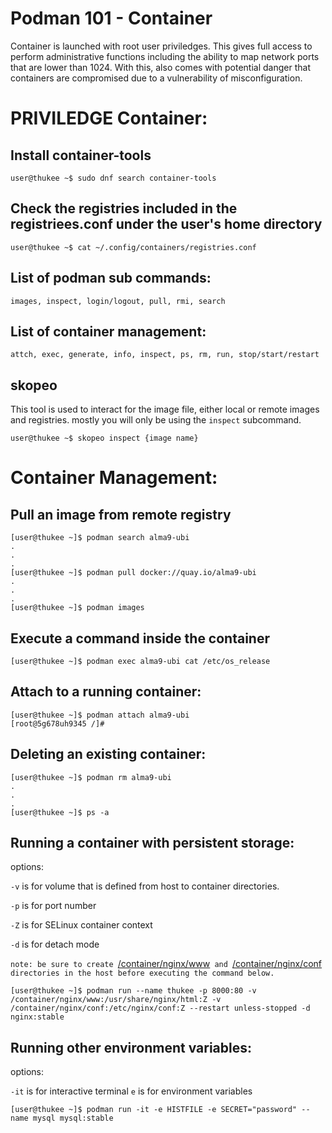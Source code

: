 # Podman 101 - Container

Container is launched with root user priviledges. This gives full access to perform administrative functions including the ability to map network ports that are lower than 1024.
With this, also comes with potential danger that containers are compromised due to a vulnerability of misconfiguration.


# PRIVILEDGE Container:
## Install container-tools
```
user@thukee ~$ sudo dnf search container-tools
```
## Check the registries included in the registriees.conf under the user's home directory
```
user@thukee ~$ cat ~/.config/containers/registries.conf
```
## List of podman sub commands:

`images, inspect, login/logout, pull, rmi, search`

## List of container management:
`attch, exec, generate, info, inspect, ps, rm, run, stop/start/restart`

## skopeo
This tool is used to interact for the image file, either local or remote
images and registries. mostly you will only be using the `inspect` subcommand.
```
user@thukee ~$ skopeo inspect {image name}
```
# Container Management:
## Pull an image from remote registry
```
[user@thukee ~]$ podman search alma9-ubi
.
.
.
[user@thukee ~]$ podman pull docker://quay.io/alma9-ubi
.
.
.
[user@thukee ~]$ podman images
```

## Execute a command inside the container
```
[user@thukee ~]$ podman exec alma9-ubi cat /etc/os_release
```
## Attach to a running container:
```
[user@thukee ~]$ podman attach alma9-ubi
[root@5g678uh9345 /]#
```
## Deleting an existing container:
```
[user@thukee ~]$ podman rm alma9-ubi
.
.
.
[user@thukee ~]$ ps -a
```
## Running a container with persistent storage:
options:

`-v`  is for volume that is defined from host to container directories.

`-p`  is for port number

`-Z`  is for SELinux container context

`-d`  is for detach mode


`note: be sure to create `[/container/nginx/www](#)`  and  `[/container/nginx/conf](#)`  directories in the host before executing the command below.
`
```
[user@thukee ~]$ podman run --name thukee -p 8000:80 -v /container/nginx/www:/usr/share/nginx/html:Z -v /container/nginx/conf:/etc/nginx/conf:Z --restart unless-stopped -d nginx:stable 
```
## Running other environment variables:
options:

`-it`  is for interactive terminal
`e`   is for environment variables

```
[user@thukee ~]$ podman run -it -e HISTFILE -e SECRET="password" --name mysql mysql:stable
```